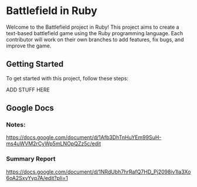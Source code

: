# Battlefield in Ruby

Welcome to the Battlefield project in Ruby! This project aims to create a text-based battlefield game using the Ruby programming language. Each contributor will work on their own branches to add features, fix bugs, and improve the game.

## Getting Started

To get started with this project, follow these steps:

ADD STUFF HERE 

## Google Docs

### Notes: 
https://docs.google.com/document/d/1Afb3DhTnHuYEm99SuH-ms4uWVM2rCyWp5mLNOpQZz5c/edit

### Summary Report
https://docs.google.com/document/d/1NRdUbh7hrRafQ7HD_Pj2098iv1Ia3Xo6oA2SxyYyp7A/edit?pli=1
